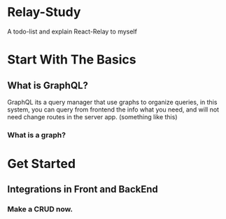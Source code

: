 # Relay-Study
A todo-list and explain React-Relay to myself

# Start With The Basics
##  What is GraphQL?
GraphQL its a query manager that use graphs to organize queries, in this system, you can query from frontend the info what you need, and will not need change routes in the server app. (something like this)
### What is a graph?

# Get Started
## Integrations in Front and BackEnd
### Make a CRUD now.
